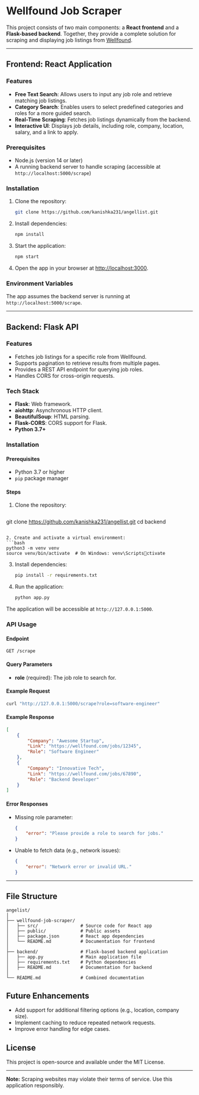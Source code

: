 # Wellfound Job Scraper

This project consists of two main components: a **React frontend** and a **Flask-based backend**. Together, they provide a complete solution for scraping and displaying job listings from [Wellfound](https://wellfound.com).

---

## Frontend: React Application

### Features
- **Free Text Search**: Allows users to input any job role and retrieve matching job listings.
- **Category Search**: Enables users to select predefined categories and roles for a more guided search.
- **Real-Time Scraping**: Fetches job listings dynamically from the backend.
- **Interactive UI**: Displays job details, including role, company, location, salary, and a link to apply.

### Prerequisites
- Node.js (version 14 or later)
- A running backend server to handle scraping (accessible at `http://localhost:5000/scrape`)

### Installation
1. Clone the repository:
   ```bash
   git clone https://github.com/kanishka231/angellist.git
   ```

2. Install dependencies:
   ```bash
   npm install
   ```

3. Start the application:
   ```bash
   npm start
   ```

4. Open the app in your browser at [http://localhost:3000](http://localhost:3000).

### Environment Variables
The app assumes the backend server is running at `http://localhost:5000/scrape`.

---

## Backend: Flask API

### Features
- Fetches job listings for a specific role from Wellfound.
- Supports pagination to retrieve results from multiple pages.
- Provides a REST API endpoint for querying job roles.
- Handles CORS for cross-origin requests.

### Tech Stack
- **Flask**: Web framework.
- **aiohttp**: Asynchronous HTTP client.
- **BeautifulSoup**: HTML parsing.
- **Flask-CORS**: CORS support for Flask.
- **Python 3.7+**

### Installation

#### Prerequisites
- Python 3.7 or higher
- `pip` package manager

#### Steps
1. Clone the repository:
   ```bash
  git clone https://github.com/kanishka231/angellist.git
   cd backend
   ```

2. Create and activate a virtual environment:
   ```bash
   python3 -m venv venv
   source venv/bin/activate  # On Windows: venv\Scriptsctivate
   ```

3. Install dependencies:
   ```bash
   pip install -r requirements.txt
   ```

4. Run the application:
   ```bash
   python app.py
   ```

The application will be accessible at `http://127.0.0.1:5000`.

### API Usage

#### Endpoint
`GET /scrape`

#### Query Parameters
- **role** (required): The job role to search for.

#### Example Request
```bash
curl "http://127.0.0.1:5000/scrape?role=software-engineer"
```

#### Example Response
```json
[
    {
        "Company": "Awesome Startup",
        "Link": "https://wellfound.com/jobs/12345",
        "Role": "Software Engineer"
    },
    {
        "Company": "Innovative Tech",
        "Link": "https://wellfound.com/jobs/67890",
        "Role": "Backend Developer"
    }
]
```

#### Error Responses
- Missing role parameter:
  ```json
  {
      "error": "Please provide a role to search for jobs."
  }
  ```

- Unable to fetch data (e.g., network issues):
  ```json
  {
      "error": "Network error or invalid URL."
  }
  ```

---

## File Structure
```
angelist/
│
├── wellfound-job-scraper/  
│   ├── src/                # Source code for React app
│   ├── public/             # Public assets
│   ├── package.json        # React app dependencies
│   └── README.md           # Documentation for frontend
│
├── backend/                # Flask-based backend application
│   ├── app.py              # Main application file
│   ├── requirements.txt    # Python dependencies
│   ├── README.md           # Documentation for backend
│
└── README.md               # Combined documentation
```

## Future Enhancements
- Add support for additional filtering options (e.g., location, company size).
- Implement caching to reduce repeated network requests.
- Improve error handling for edge cases.

## License
This project is open-source and available under the MIT License.

---

**Note:** Scraping websites may violate their terms of service. Use this application responsibly.
